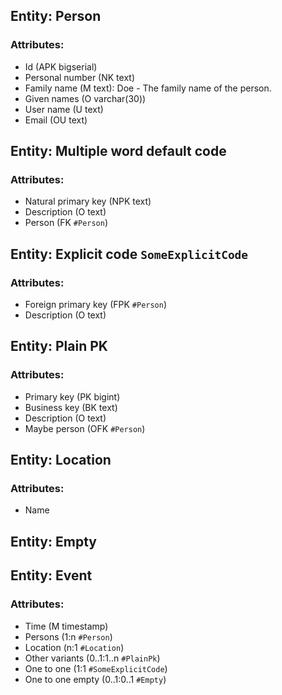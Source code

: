 ## Entity: Person

### Attributes:

- Id (APK bigserial)
- Personal number (NK text)
- Family name (M text): Doe - The family name of the person.
- Given names (O varchar(30))
- User name (U text)
- Email (OU text)


## Entity: Multiple word default code

### Attributes:

- Natural primary key (NPK text)
- Description (O text)
- Person (FK `#Person`)


## Entity: Explicit code `SomeExplicitCode`

### Attributes:

- Foreign primary key (FPK `#Person`)
- Description (O text)


## Entity: Plain PK

### Attributes:

- Primary key (PK bigint)
- Business key (BK text)
- Description (O text)
- Maybe person (OFK `#Person`)


## Entity: Location

### Attributes:

- Name


## Entity: Empty


## Entity: Event

### Attributes:

- Time (M timestamp)
- Persons (1:n `#Person`)
- Location (n:1 `#Location`)
- Other variants (0..1:1..n `#PlainPk`)
- One to one (1:1 `#SomeExplicitCode`)
- One to one empty (0..1:0..1 `#Empty`)
